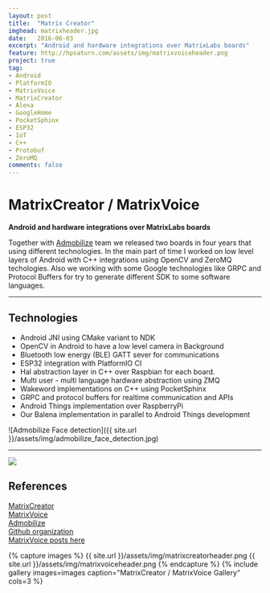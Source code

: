 ```yaml
---
layout: post
title:  "Matrix Creator"
imghead: matrixheader.jpg
date:   2016-06-03
excerpt: "Android and hardware integrations over MatrixLabs boards"
feature: http://hpsaturn.com/assets/img/matrixvoiceheader.png
project: true
tag:
- Android
- PlatformIO
- MatrixVoice
- MatrixCreator
- Alexa
- GoogleHome
- PocketSphinx
- ESP32
- IoT
- C++
- Protobuf
- ZeroMQ
comments: false
---
```

   
# MatrixCreator / MatrixVoice

**Android and hardware integrations over MatrixLabs boards**

Together with [Admobilize](https://www.admobilize.com/) team we released two boards in four years that using different technologies. In the main part of time I worked on low level layers of Android with C++ integrations using OpenCV and ZeroMQ techologies. Also we working with some Google technologies like GRPC and Protocol Buffers for try to generate different SDK to some software languages.

---

## Technologies

- Android JNI using CMake variant to NDK
- OpenCV in Android to have a low level camera in Background
- Bluetooth low energy (BLE) GATT sever for communications
- ESP32 integration with PlatformIO CI
- Hal abstraction layer in C++ over Raspbian for each board.
- Multi user - multi language hardware abstraction using ZMQ
- Wakeword implementations on C++ using PocketSphinx
- GRPC and protocol buffers for realtime communication and APIs
- Android Things implementation over RaspberryPi
- Our Balena implementation in parallel to Android Things development

![Admobilize Face detection]({{ site.url }}/assets/img/admobilize_face_detection.jpg)

---

<a href="https://youtu.be/YMRRN0Mzvw0" target="_blank"><img src="{{ site.url }}/assets/img/matrixvoice_youtube.jpg" align="center"></a>

## References

[MatrixCreator](https://matrix-io.github.io/matrix-documentation/matrix-creator/overview/)  
[MatrixVoice](https://matrix-io.github.io/matrix-documentation/matrix-voice/overview/)  
[Admobilize](https://www.admobilize.com/)  
[Github organization](https://github.com/matrix-io/)  
[MatrixVoice posts here](https://hpsaturn.com/tags/#MatrixVoice)

{% capture images %}
  {{ site.url }}/assets/img/matrixcreatorheader.png
  {{ site.url }}/assets/img/matrixvoiceheader.png
{% endcapture %}
{% include gallery images=images caption="MatrixCreator / MatrixVoice Gallery" cols=3 %}
